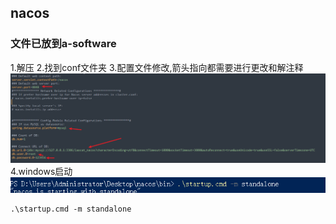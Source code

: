 ## nacos 

### 文件已放到a-software

1.解压
2.找到conf文件夹
3.配置文件修改,箭头指向都需要进行更改和解注释
![img.png](img.png)
4.windows启动
![img_1.png](img_1.png)
```shell
.\startup.cmd -m standalone
```


